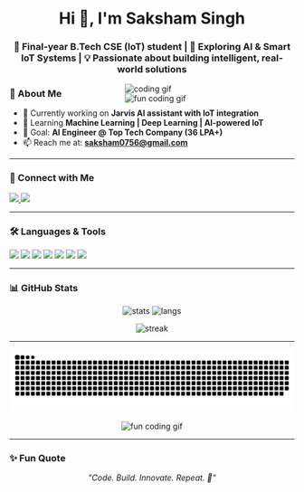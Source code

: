 <h1 align="center">Hi 👋, I'm Saksham Singh</h1>
<h3 align="center">🚀 Final-year B.Tech CSE (IoT) student | 🤖 Exploring AI & Smart IoT Systems | 💡 Passionate about building intelligent, real-world solutions</h3>

<!-- First GIF (upper right) -->
<img align="right" alt="coding gif" width="300" src="https://media1.giphy.com/media/v1.Y2lkPTc5MGI3NjExa3p4bHQ5czh5enNjYjlzYXdjaTZkOWEyaGF0azdkazFjdjA0emh1aCZlcD12MV9pbnRlcm5hbF9naWZfYnlfaWQmY3Q9Zw/qgQUggAC3Pfv687qPC/giphy.gif" />

<!-- Second GIF (below first GIF) -->
<img align="right" alt="fun coding gif" width="300" src="https://media0.giphy.com/media/v1.Y2lkPTc5MGI3NjExaXcyd2ZoejBuMTA5bGFkdjh5Mm50eHhnYXByeW54cm9nZGN3Y2ZvbSZlcD12MV9pbnRlcm5hbF9naWZfYnlfaWQmY3Q9Zw/bJ4TVNYNUympPgcpem/giphy.gif" />

### 🌟 About Me  
- 🔭 Currently working on **Jarvis AI assistant with IoT integration**  
- 🌱 Learning **Machine Learning | Deep Learning | AI-powered IoT**  
- 🎯 Goal: **AI Engineer @ Top Tech Company (36 LPA+)**  
- 📫 Reach me at: **saksham0756@gmail.com**

---

### 🤝 Connect with Me  
<p>
  <a href="https://linkedin.com/in/saksham singh" target="_blank">
    <img src="https://img.shields.io/badge/LinkedIn-blue?logo=linkedin&logoColor=white" />
  </a>
  <a href="mailto:saksham0756@gmail.com">
    <img src="https://img.shields.io/badge/Gmail-red?logo=gmail&logoColor=white" />
  </a>
</p>

---

### 🛠️ Languages & Tools  
<p>
  <img src="https://img.shields.io/badge/Python-3776AB?logo=python&logoColor=white" />
  <img src="https://img.shields.io/badge/Node.js-339933?logo=node.js&logoColor=white" />
  <img src="https://img.shields.io/badge/React-61DAFB?logo=react&logoColor=black" />
  <img src="https://img.shields.io/badge/Django-092E20?logo=django&logoColor=white" />
  <img src="https://img.shields.io/badge/MySQL-4479A1?logo=mysql&logoColor=white" />
  <img src="https://img.shields.io/badge/Arduino-00979D?logo=arduino&logoColor=white" />
  <img src="https://img.shields.io/badge/TensorFlow-FF6F00?logo=tensorflow&logoColor=white" />
</p>

---

### 📊 GitHub Stats  
<p align="center">
  <img src="https://github-readme-stats.vercel.app/api?username=saksham0756&show_icons=true&theme=radical" alt="stats" height="180"/>
  <img src="https://github-readme-stats.vercel.app/api/top-langs/?username=saksham0756&layout=compact&theme=radical" alt="langs" height="180"/>
</p>

<p align="center">
  <img src="https://github-readme-streak-stats.herokuapp.com/?user=saksham0756&theme=radical" alt="streak"/>
</p>

---

 
<p align="center">
  <img src="https://raw.githubusercontent.com/Platane/snk/output/github-contribution-grid-snake.svg" alt="snake animation" />
</p>

<!-- New GIF below Game Contribution -->
<p align="center">
  <img src="https://media3.giphy.com/media/v1.Y2lkPTc5MGI3NjExNXM1amR6dGJmcnE5NnZ1anRtcGZnOWduMHJyOGtrZmVweWhpYXhrZCZlcD12MV9pbnRlcm5hbF9naWZfYnlfaWQmY3Q9Zw/QEZVvs2iFzDYA/giphy.gif" alt="fun coding gif" width="800"/>
</p>

---

### ✨ Fun Quote  
<p align="center">
  <i>"Code. Build. Innovate. Repeat. 🚀"</i>
</p>
